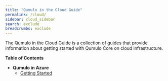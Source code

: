 ```yaml
---
title: "Qumulo in the Cloud Guide"
permalink: /cloud/
sidebar: cloud_sidebar
search: exclude
breadcrumbs: exclude
---
```


The Qumulo in the Cloud Guide is a collection of guides that provide information about getting started with Qumulo Core on cloud infrastructure.

**Table of Contents**
* **Qumulo in Azure**
  * [Getting Started](azure/getting-started.md)
